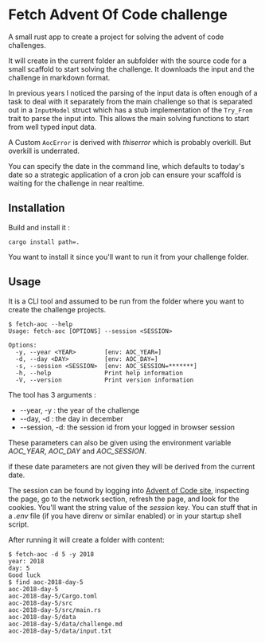 Fetch Advent Of Code challenge
==============================

A small rust app to create a project for solving the advent of code challenges.

It will create in the current folder an subfolder with the source code for a small scaffold to start solving the challenge. It downloads the input and the challenge in markdown format.

In previous years I noticed the parsing of the input data is often enough of a task to deal with it separately from the main challenge so that is separated out in a `InputModel` struct which has a stub implementation of the `Try_From` trait to parse the input into. This allows the main solving functions to start from well typed input data.

A Custom `AocError` is derived with *thiserror* which is probably overkill. But overkill is underrated.

You can specify the date in the command line, which defaults to today's date so a strategic application of a cron job can ensure your scaffold is waiting for the challenge in near realtime.

Installation
------------

Build and install it :

    cargo install path=.

You want to install it since you'll want to run it from your challenge folder.

Usage
-----

It is a CLI tool and assumed to be run from the folder where you want to create the challenge projects.

    $ fetch-aoc --help
    Usage: fetch-aoc [OPTIONS] --session <SESSION>

    Options:
      -y, --year <YEAR>        [env: AOC_YEAR=]
      -d, --day <DAY>          [env: AOC_DAY=]
      -s, --session <SESSION>  [env: AOC_SESSION=*******]
      -h, --help               Print help information
      -V, --version            Print version information

The tool has 3 arguments :

 - --year, -y : the year of the challenge
 - --day, -d : the day in december
 - --session, -d: the session id from your logged in browser session

These parameters can also be given using the environment variable *AOC_YEAR*, *AOC_DAY* and *AOC_SESSION*.

 if these date parameters are not given they will be derived from the current date.

 The session can be found by logging into [Advent of Code site](https://adventofcode.com), inspecting the page, go to the network section, refresh the page, and look for the cookies. You'll want the string value of the *session* key. You can stuff that in a *.env* file (if you have direnv or similar enabled) or in your startup shell script. 

After running it will create a folder with content:

    $ fetch-aoc -d 5 -y 2018
    year: 2018
    day: 5
    Good luck
    $ find aoc-2018-day-5
    aoc-2018-day-5
    aoc-2018-day-5/Cargo.toml
    aoc-2018-day-5/src
    aoc-2018-day-5/src/main.rs
    aoc-2018-day-5/data
    aoc-2018-day-5/data/challenge.md
    aoc-2018-day-5/data/input.txt



